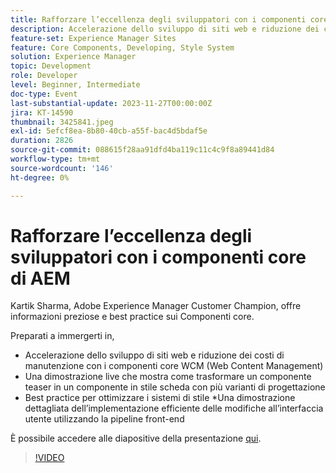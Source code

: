 ```yaml
---
title: Rafforzare l’eccellenza degli sviluppatori con i componenti core di AEM
description: Accelerazione dello sviluppo di siti web e riduzione dei costi di manutenzione con i componenti core WCM (Web Content Management). Una dimostrazione live che mostra come trasformare un componente teaser in un componente in stile scheda con più varianti di progettazione. Best practice per ottimizzare i sistemi di stile. Una dimostrazione dettagliata della distribuzione efficiente delle modifiche dell’interfaccia utente tramite la pipeline front-end.
feature-set: Experience Manager Sites
feature: Core Components, Developing, Style System
solution: Experience Manager
topic: Development
role: Developer
level: Beginner, Intermediate
doc-type: Event
last-substantial-update: 2023-11-27T00:00:00Z
jira: KT-14590
thumbnail: 3425841.jpeg
exl-id: 5efcf8ea-8b80-40cb-a55f-bac4d5bdaf5e
duration: 2826
source-git-commit: 088615f28aa91dfd4ba119c11c4c9f8a89441d84
workflow-type: tm+mt
source-wordcount: '146'
ht-degree: 0%

---
```


# Rafforzare l’eccellenza degli sviluppatori con i componenti core di AEM

Kartik Sharma, Adobe Experience Manager Customer Champion, offre informazioni preziose e best practice sui Componenti core.

Preparati a immergerti in,

* Accelerazione dello sviluppo di siti web e riduzione dei costi di manutenzione con i componenti core WCM (Web Content Management)
* Una dimostrazione live che mostra come trasformare un componente teaser in un componente in stile scheda con più varianti di progettazione
* Best practice per ottimizzare i sistemi di stile
*Una dimostrazione dettagliata dell’implementazione efficiente delle modifiche all’interfaccia utente utilizzando la pipeline front-end

È possibile accedere alle diapositive della presentazione [qui](/help/learn-from-your-peers/assets/experience-manager/sept2023/aem-core-components.pdf).

>[!VIDEO](https://video.tv.adobe.com/v/3425841/?learn=on)
